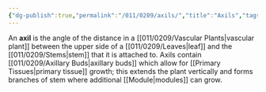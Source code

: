 ```yaml
---
{"dg-publish":true,"permalink":"/011/0209/axils/","title":"Axils","tags":["BIOL412"],"created":"2024-09-26T15:03:27.000-07:00","updated":"2025-01-22T00:28:22.285-08:00"}
---
```


An **axil** is the angle of the distance in a [[011/0209/Vascular Plants\|vascular plant]] between the upper side of a [[011/0209/Leaves\|leaf]] and the [[011/0209/Stems\|stem]] that it is attached to. Axils contain [[011/0209/Axillary Buds\|axillary buds]] which allow for [[Primary Tissues\|primary tissue]] growth; this extends the plant vertically and forms branches of stem where additional [[Module\|modules]] can grow.